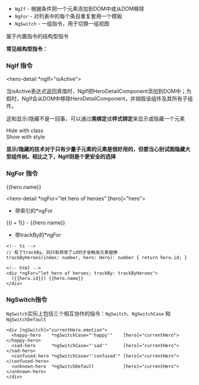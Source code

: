 

- `NgIf` - 根据条件把一个元素添加到DOM中或从DOM移除
- `NgFor` - 对列表中的每个条目重复套用一个模板
- `NgSwitch` - 一组指令，用于切换一组视图

属于内置指令的结构型指令

**常见结构型指令：**

### NgIf 指令

<hero-detail *ngIf="isActive"></hero-detail>

当isActive表达式返回真值时，NgIf把HeroDetailComponent添加到DOM中；为假时，NgIf会从DOM中移除HeroDetailComponent，并销毁该组件及其所有子组件。

这和显示/隐藏不是一回事，可以通过**类绑定**或**样式绑定**来显示或隐藏一个元素

<div [class.hidden]="isSpecial">Hide with class</div>

<div [style.display]="isSpecial ? 'block' : 'none'">Show with style</div>

**显示/隐藏的技术对于只有少量子元素的元素是很好用的，但要当心别试图隐藏大型组件树。相比之下，NgIf则是个更安全的选择**


### NgFor 指令

<div *ngFor="let hero of heroes">{{hero.name}}</div>

<hero-detail *ngFor="let hero of heroes" [hero]="hero"></hero-detail>

- 带索引的*ngFor

<div *ngFor="let hero of heroes; let i=index">{{i + 1}} - {{hero.name}}</div>

- 带trackBy的*ngFor

```
<!-- ts -->
// 有了trackBy，则只有修改了id的才会触发元素替换
trackByHeroes(index: number, hero: Hero): number { return hero.id; }

<!-- html -->
<div *ngFor="let hero of heroes; trackBy: trackByHeroes">
  ({{hero.id}}) {{hero.name}}
</div>
```

### NgSwitch指令

`NgSwitch`实际上包括三个相互协作的指令：`NgSwitch`、`NgSwitchCase` 和 `NgSwitchDefault`

```
<div [ngSwitch]="currentHero.emotion">
  <happy-hero    *ngSwitchCase="'happy'"    [hero]="currentHero"></happy-hero>
  <sad-hero      *ngSwitchCase="'sad'"      [hero]="currentHero"></sad-hero>
  <confused-hero *ngSwitchCase="'confused'" [hero]="currentHero"></confused-hero>
  <unknown-hero  *ngSwitchDefault           [hero]="currentHero"></unknown-hero>
</div>
```

